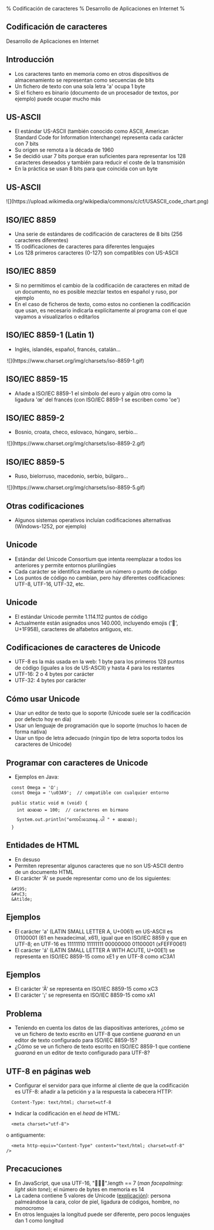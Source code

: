% Codificación de caracteres
% Desarrollo de Aplicaciones en Internet
%

## Codificación de caracteres

Desarrollo de Aplicaciones en Internet

## Introducción

- Los caracteres tanto en memoria como en otros dispositivos de almacenamiento se representan como secuencias de bits
- Un fichero de texto con una sola letra 'a' ocupa 1 byte
- Si el fichero es binario (documento de un procesador de textos, por ejemplo) puede ocupar mucho más


## US-ASCII

- El estándar US-ASCII (también conocido como ASCII, American Standard Code for Information Interchange) representa cada carácter con 7 bits
- Su origen se remota a la década de 1960
- Se decidió usar 7 bits porque eran suficientes para representar los 128 caracteres deseados y también para reducir el coste de la transmisión
- En la práctica se usan 8 bits para que coincida con un byte

## US-ASCII

<div style="width:700px; margin: 0 auto;">
![](https://upload.wikimedia.org/wikipedia/commons/c/cf/USASCII_code_chart.png)
</div>

## ISO/IEC 8859

- Una serie de estándares de codificación de caracteres de 8 bits (256 caracteres diferentes)
- 15 codificaciones de caracteres para diferentes lenguajes
- Los 128 primeros caracteres (0-127) son compatibles con US-ASCII

## ISO/IEC 8859

- Si no permitimos el cambio de la codificación de caracteres en mitad de un documento, no es posible mezclar textos en español y ruso, por ejemplo
- En el caso de ficheros de texto, como estos no contienen la codificación que usan, es necesario indicarla explícitamente al programa con el que vayamos a visualizarlos o editarlos

## ISO/IEC 8859-1 (Latin 1)

- Inglés, islandés, español, francés, catalán...

<div style="width:500px; margin: 0 auto;">
![](https://www.charset.org/img/charsets/iso-8859-1.gif)
</div>

## ISO/IEC 8859-15

- Añade a ISO/IEC 8859-1 el símbolo del euro y algún otro como la ligadura 'œ' del francés (con ISO/IEC 8859-1 se escriben como 'oe')

## ISO/IEC 8859-2

- Bosnio, croata, checo, eslovaco, húngaro, serbio...

<div style="width:500px; margin: 0 auto;">
![](https://www.charset.org/img/charsets/iso-8859-2.gif)
</div>

## ISO/IEC 8859-5

- Ruso, bielorruso, macedonio, serbio, búlgaro...

<div style="width:500px; margin: 0 auto;">
![](https://www.charset.org/img/charsets/iso-8859-5.gif)
</div>

## Otras codificaciones

- Algunos sistemas operativos incluían codificaciones alternativas (Windows-1252, por ejemplo)

## Unicode

- Estándar del Unicode Consortium que intenta reemplazar a todos los anteriores y permite entornos plurilingües
- Cada carácter se identifica mediante un número o punto de código
- Los puntos de código no cambian, pero hay diferentes codificaciones: UTF-8, UTF-16, UTF-32, etc.

## Unicode

- El estándar Unicode permite 1.114.112 puntos de código
- Actualmente están asignados unos 140.000, incluyendo emojis ('🥘', U+1F958), caracteres de alfabetos antiguos, etc.

## Codificaciones de caracteres de Unicode

- UTF-8 es la más usada en la web: 1 byte para los primeros 128 puntos de código (iguales a los de US-ASCII) y hasta 4 para los restantes
- UTF-16: 2 o 4 bytes por carácter
- UTF-32: 4 bytes por carácter

## Cómo usar Unicode

- Usar un editor de texto que lo soporte (Unicode suele ser la codificación por defecto hoy en día)
- Usar un lenguaje de programación que lo soporte (muchos lo hacen de forma nativa)
- Usar un tipo de letra adecuado (ningún tipo de letra soporta todos los caracteres de Unicode)

## Programar con caracteres de Unicode

- Ejemplos en Java:

~~~
  const Omega = 'Ω';
  const Omega = '\u03A9';  // compatible con cualquier entorno

  public static void m (void) {
    int ဆဆဆ = 100;  // caracteres en birmano
    System.out.println("ကောင်းသောနေ.ပါ " + ဆဆဆ);
  }
~~~

## Entidades de HTML

- En desuso
- Permiten representar algunos caracteres que no son US-ASCII dentro de un documento HTML
- El carácter 'Ã' se puede representar como uno de los siguientes:

~~~
  &#195;
  &#xC3;
  &Atilde;
~~~

## Ejemplos

- El carácter 'a' (LATIN SMALL LETTER A, U+0061) en US-ASCII es 01100001 (61 en hexadecimal, x61), igual que en ISO/IEC 8859 y que en UTF-8; en UTF-16 es
11111110 11111111 00000000 01100001 (xFEFF0061)
- El carácter 'á' (LATIN SMALL LETTER A WITH ACUTE, U+00E1) se representa en ISO/IEC 8859-15 como xE1 y en UTF-8 como xC3A1

## Ejemplos

- El carácter 'Ã' se representa en ISO/IEC 8859-15 como xC3
- El carácter '¡' se representa en ISO/IEC 8859-15 como xA1

## Problema

- Teniendo en cuenta los datos de las diapositivas anteriores, ¿cómo se ve un fichero de texto escrito en UTF-8 que contiene *guaraná* en un editor de texto configurado para ISO/IEC 8859-15? 
- ¿Cómo se ve un fichero de texto escrito en ISO/IEC 8859-1 que contiene *guaraná* en un editor de texto configurado para UTF-8?

## UTF-8 en páginas web

- Configurar el servidor para que informe al cliente de que la codificación es UTF-8: añadir a la petición y a la respuesta la cabecera HTTP:
~~~
  Content-Type: text/html; charset=utf-8
~~~

- Indicar la codificación en el *head* de HTML:

~~~
  <meta charset="utf-8">
~~~

o antiguamente:

~~~
  <meta http-equiv="Content-Type" content="text/html; charset=utf-8" />
~~~

## Precacuciones

- En JavaScript, que usa UTF-16, "🤦🏻‍♂️".length == 7 (*man facepalming: light skin tone*); el número de bytes en memoria es 14
- La cadena contiene 5 valores de Unicode ([explicación](https://hsivonen.fi/string-length/)): persona palmeándose la cara, color de piel, ligadura de códigos, hombre, no monocromo
- En otros lenguajes la longitud puede ser diferente, pero pocos lenguajes dan 1 como longitud